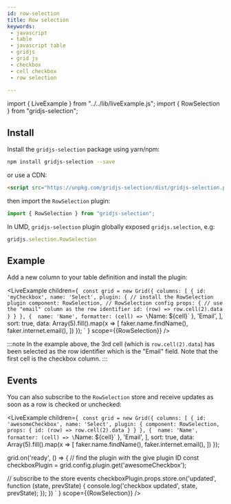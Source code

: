 ```yaml
---
id: row-selection 
title: Row selection
keywords:
 - javascript
 - table
 - javascript table
 - gridjs
 - grid js
 - checkbox
 - cell checkbox
 - row selection 
 
---
```


import { LiveExample } from "../../lib/liveExample.js";
import { RowSelection } from "gridjs-selection";

## Install

Install the `gridjs-selection` package using yarn/npm:

```bash
npm install gridjs-selection --save
```

or use a CDN:

```html
<script src="https://unpkg.com/gridjs-selection/dist/gridjs-selection.production.min.js"></script>
```

then import the `RowSelection` plugin:

```js
import { RowSelection } from "gridjs-selection";
```

In UMD, `gridjs-selection` plugin globally exposed `gridjs.selection`, e.g:

```js
gridjs.selection.RowSelection
```

## Example

Add a new column to your table definition and install the plugin:

<LiveExample children={
`
const grid = new Grid({
  columns: [
      {
        id: 'myCheckbox',
        name: 'Select',
        plugin: {
          // install the RowSelection plugin
          component: RowSelection,
          // RowSelection config
          props: {
            // use the "email" column as the row identifier
            id: (row) => row.cell(2).data
          }
        }
      },
      { 
        name: 'Name',
        formatter: (cell) => \`Name: \${cell}\`
      },
      'Email',
  ],
  sort: true,
  data: Array(5).fill().map(x => [
    faker.name.findName(),
    faker.internet.email(),
  ])
});
`
} scope={{RowSelection}} />

:::note
In the example above, the 3rd cell (which is `row.cell(2).data`) has been selected as the row identifier which is 
the "Email" field. Note that the first cell is the checkbox column.
:::

## Events

You can also subscribe to the `RowSelection` store and receive updates as soon as a row is checked or unchecked:

<LiveExample children={
`
const grid = new Grid({
  columns: [
      {
        id: 'awesomeCheckbox',
        name: 'Select',
        plugin: {
          component: RowSelection,
          props: {
            id: (row) => row.cell(2).data
          }
        }
      },
      { 
        name: 'Name',
        formatter: (cell) => \`Name: \${cell}\`
      },
      'Email',
  ],
  sort: true,
  data: Array(5).fill().map(x => [
    faker.name.findName(),
    faker.internet.email(),
  ])
});
  
grid.on('ready', () => {
  // find the plugin with the give plugin ID
  const checkboxPlugin = grid.config.plugin.get('awesomeCheckbox');
  
  // subscribe to the store events
  checkboxPlugin.props.store.on('updated', function (state, prevState) {
    console.log('checkbox updated', state, prevState);
  });
})
`
} scope={{RowSelection}} />


